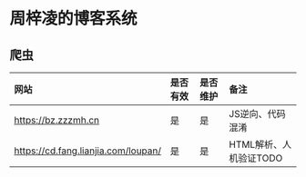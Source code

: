 # 周梓凌的博客系统

## 爬虫

| 网站                                 | 是否有效 | 是否维护 | 备注                 |
|:------------------------------------|:-------|:--------|:--------------------|
| https://bz.zzzmh.cn                 | 是      | 是      | JS逆向、代码混淆       |
| https://cd.fang.lianjia.com/loupan/ | 是      | 是      | HTML解析、人机验证TODO |
